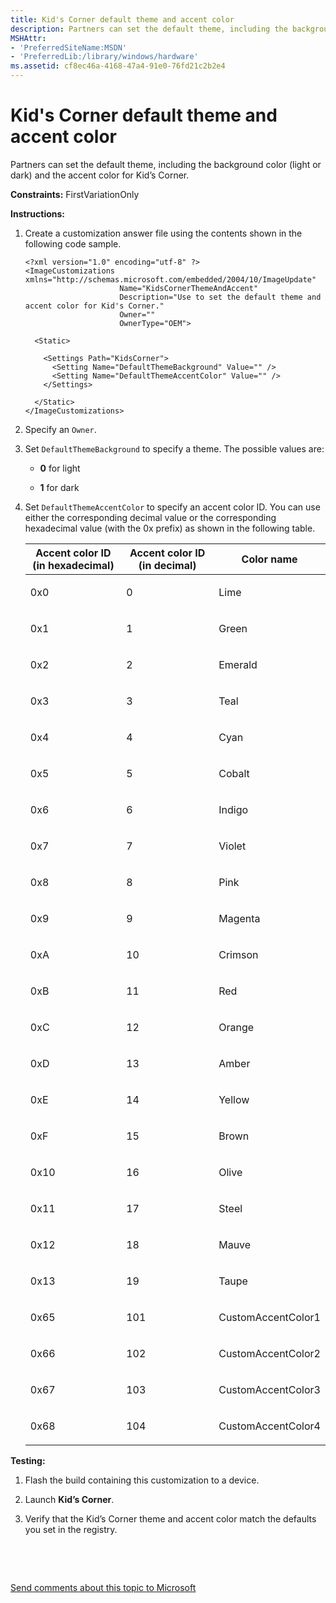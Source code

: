 ```yaml
---
title: Kid's Corner default theme and accent color
description: Partners can set the default theme, including the background color (light or dark) and the accent color for Kid’s Corner.
MSHAttr:
- 'PreferredSiteName:MSDN'
- 'PreferredLib:/library/windows/hardware'
ms.assetid: cf8ec46a-4168-47a4-91e0-76fd21c2b2e4
---
```


# Kid's Corner default theme and accent color


Partners can set the default theme, including the background color (light or dark) and the accent color for Kid’s Corner.

<a href="" id="constraints---firstvariationonly"></a>**Constraints:** FirstVariationOnly  

<a href="" id="instructions-"></a>**Instructions:**  
1.  Create a customization answer file using the contents shown in the following code sample.

    ``` syntax
    <?xml version="1.0" encoding="utf-8" ?>  
    <ImageCustomizations xmlns="http://schemas.microsoft.com/embedded/2004/10/ImageUpdate"  
                         Name="KidsCornerThemeAndAccent"
                         Description="Use to set the default theme and accent color for Kid's Corner."  
                         Owner=""  
                         OwnerType="OEM"> 
      
      <Static>  

        <Settings Path="KidsCorner">  
          <Setting Name="DefaultThemeBackground" Value="" /> 
          <Setting Name="DefaultThemeAccentColor" Value="" />
        </Settings>  

      </Static>
    </ImageCustomizations>
    ```

2.  Specify an `Owner`.

3.  Set `DefaultThemeBackground` to specify a theme. The possible values are:

    -   **0** for light

    -   **1** for dark

4.  Set `DefaultThemeAccentColor` to specify an accent color ID. You can use either the corresponding decimal value or the corresponding hexadecimal value (with the 0x prefix) as shown in the following table.

    <table>
    <colgroup>
    <col width="33%" />
    <col width="33%" />
    <col width="33%" />
    </colgroup>
    <thead>
    <tr class="header">
    <th>Accent color ID (in hexadecimal)</th>
    <th>Accent color ID (in decimal)</th>
    <th>Color name</th>
    </tr>
    </thead>
    <tbody>
    <tr class="odd">
    <td><p>0x0</p></td>
    <td><p>0</p></td>
    <td><p>Lime</p></td>
    </tr>
    <tr class="even">
    <td><p>0x1</p></td>
    <td><p>1</p></td>
    <td><p>Green</p></td>
    </tr>
    <tr class="odd">
    <td><p>0x2</p></td>
    <td><p>2</p></td>
    <td><p>Emerald</p></td>
    </tr>
    <tr class="even">
    <td><p>0x3</p></td>
    <td><p>3</p></td>
    <td><p>Teal</p></td>
    </tr>
    <tr class="odd">
    <td><p>0x4</p></td>
    <td><p>4</p></td>
    <td><p>Cyan</p></td>
    </tr>
    <tr class="even">
    <td><p>0x5</p></td>
    <td><p>5</p></td>
    <td><p>Cobalt</p></td>
    </tr>
    <tr class="odd">
    <td><p>0x6</p></td>
    <td><p>6</p></td>
    <td><p>Indigo</p></td>
    </tr>
    <tr class="even">
    <td><p>0x7</p></td>
    <td><p>7</p></td>
    <td><p>Violet</p></td>
    </tr>
    <tr class="odd">
    <td><p>0x8</p></td>
    <td><p>8</p></td>
    <td><p>Pink</p></td>
    </tr>
    <tr class="even">
    <td><p>0x9</p></td>
    <td><p>9</p></td>
    <td><p>Magenta</p></td>
    </tr>
    <tr class="odd">
    <td><p>0xA</p></td>
    <td><p>10</p></td>
    <td><p>Crimson</p></td>
    </tr>
    <tr class="even">
    <td><p>0xB</p></td>
    <td><p>11</p></td>
    <td><p>Red</p></td>
    </tr>
    <tr class="odd">
    <td><p>0xC</p></td>
    <td><p>12</p></td>
    <td><p>Orange</p></td>
    </tr>
    <tr class="even">
    <td><p>0xD</p></td>
    <td><p>13</p></td>
    <td><p>Amber</p></td>
    </tr>
    <tr class="odd">
    <td><p>0xE</p></td>
    <td><p>14</p></td>
    <td><p>Yellow</p></td>
    </tr>
    <tr class="even">
    <td><p>0xF</p></td>
    <td><p>15</p></td>
    <td><p>Brown</p></td>
    </tr>
    <tr class="odd">
    <td><p>0x10</p></td>
    <td><p>16</p></td>
    <td><p>Olive</p></td>
    </tr>
    <tr class="even">
    <td><p>0x11</p></td>
    <td><p>17</p></td>
    <td><p>Steel</p></td>
    </tr>
    <tr class="odd">
    <td><p>0x12</p></td>
    <td><p>18</p></td>
    <td><p>Mauve</p></td>
    </tr>
    <tr class="even">
    <td><p>0x13</p></td>
    <td><p>19</p></td>
    <td><p>Taupe</p></td>
    </tr>
    <tr class="odd">
    <td><p>0x65</p></td>
    <td><p>101</p></td>
    <td><p>CustomAccentColor1</p></td>
    </tr>
    <tr class="even">
    <td><p>0x66</p></td>
    <td><p>102</p></td>
    <td><p>CustomAccentColor2</p></td>
    </tr>
    <tr class="odd">
    <td><p>0x67</p></td>
    <td><p>103</p></td>
    <td><p>CustomAccentColor3</p></td>
    </tr>
    <tr class="even">
    <td><p>0x68</p></td>
    <td><p>104</p></td>
    <td><p>CustomAccentColor4</p></td>
    </tr>
    </tbody>
    </table>


<a href="" id="testing-"></a>**Testing:**  
1.  Flash the build containing this customization to a device.

2.  Launch **Kid’s Corner**.

3.  Verify that the Kid’s Corner theme and accent color match the defaults you set in the registry.

 

 

[Send comments about this topic to Microsoft](mailto:wsddocfb@microsoft.com?subject=Documentation%20feedback%20%5Bp_phCustomization\p_phCustomization%5D:%20Kid's%20Corner%20default%20theme%20and%20accent%20color%20%20RELEASE:%20%289/7/2016%29&body=%0A%0APRIVACY%20STATEMENT%0A%0AWe%20use%20your%20feedback%20to%20improve%20the%20documentation.%20We%20don't%20use%20your%20email%20address%20for%20any%20other%20purpose,%20and%20we'll%20remove%20your%20email%20address%20from%20our%20system%20after%20the%20issue%20that%20you're%20reporting%20is%20fixed.%20While%20we're%20working%20to%20fix%20this%20issue,%20we%20might%20send%20you%20an%20email%20message%20to%20ask%20for%20more%20info.%20Later,%20we%20might%20also%20send%20you%20an%20email%20message%20to%20let%20you%20know%20that%20we've%20addressed%20your%20feedback.%0A%0AFor%20more%20info%20about%20Microsoft's%20privacy%20policy,%20see%20http://privacy.microsoft.com/default.aspx. "Send comments about this topic to Microsoft")




